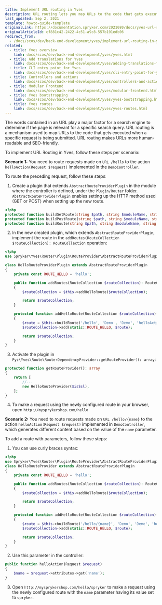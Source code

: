 ```yaml
---
title: Implement URL routing in Yves
description: URL routing lets you map URLs to the code that gets executed when a specific request is being submitted. URL routing makes URLs more human-readable and SEO friendly.
last_updated: Sep 2, 2021
template: howto-guide-template
originalLink: https://documentation.spryker.com/2021080/docs/yves-url-routing
originalArticleId: cf881c42-2422-4c51-a9c8-557b101edb06
redirect_from:
  - /docs/scos/dev/back-end-development/yves/implement-url-routing-in-yves.html
related:
  - title: Yves overview
    link: docs/scos/dev/back-end-development/yves/yves.html
  - title: Add translations for Yves
    link: docs/scos/dev/back-end-development/yves/adding-translations-for-yves.html
  - title: CLI entry point for Yves
    link: docs/scos/dev/back-end-development/yves/cli-entry-point-for-yves.html
  - title: Controllers and actions
    link: docs/scos/dev/back-end-development/yves/controllers-and-actions.html
  - title: Modular Frontend
    link: docs/scos/dev/back-end-development/yves/modular-frontend.html
  - title: Yves bootstrapping
    link: docs/scos/dev/back-end-development/yves/yves-bootstrapping.html
  - title: Yves routes
    link: docs/scos/dev/back-end-development/yves/yves-routes.html
---
```


The words contained in an URL play a major factor for a search engine to determine if the page is relevant for a specific search query. URL routing is a mechanism used to map URLs to the code that gets executed when a specific request is being submitted. URL routing makes URLs more human-readable and SEO-friendly.

To implement URL Routing in Yves, follow these steps per scenario:

**Scenario 1:** You need to route requests made on `URL /hello` to the action `helloAction(Request $request)` implemented in the `DemoController`.

To route the preceding request, follow these steps:

1. Create a plugin that extends `AbstractRouteProviderPlugin` in the module where the controller is defined, under the `Plugin/Router` folder. `AbstractRouteProviderPlugin` enables setting up the HTTP method used (GET or POST) when setting up the new route.

```php
<?php
protected function buildGetRoute(string $path, string $moduleName, string $controllerName, string $actionName = 'indexAction'): Route
protected function buildPostRoute(string $path, string $moduleName, string $controllerName, string $actionName = 'indexAction'): Route
protected function buildRoute(string $path, string $moduleName, string $controllerName, string $actionName = 'indexAction'): Route
```

2. In the new created plugin, which extends `AbstractRouteProviderPlugin`, implement the route in the `addRoutes(RouteCollection $routeCollection): RouteCollection` operation:

```php
<?php
use Spryker\Yves\Router\Plugin\RouteProvider\AbstractRouteProviderPlugin;

class HelloRouteProviderPlugin extends AbstractRouteProviderPlugin
{
    private const ROUTE_HELLO = 'hello';

    public function addRoutes(RouteCollection $routeCollection): RouteCollection
    {
        $routeCollection = $this->addHelloRoute($routeCollection);

        return $routeCollection;
    }

    protected function addHelloRoute(RouteCollection $routeCollection): RouteCollection
    {
        $route = $this->buildRoute('/hello', 'Demo', 'Demo', 'helloAction');
        $routeCollection->add(static::ROUTE_HELLO, $route);

        return $routeCollection;
    }
}
```

3. Activate the plugin in `Pyz\Yves\Route\RouterDependencyProvider::getRouteProvider(): array`:

```php
protected function getRouteProvider(): array
{
    return [
        //...
        new HelloRouteProvider($isSsl),
    ];
}
```

4. To make a request using the newly configured route in your browser, open `http://mysprykershop.com/hello`

**Scenario 2:** You need to route requests made on `URL /hello/{name}` to the action `helloAction(Request $request)` implemented in `DemoController`, which generates different content based on the value of the `name` parameter.

To add a route with parameters, follow these steps:
1. You can use curly braces syntax:

```php
<?php
use Spryker\Yves\Router\Plugin\RouteProvider\AbstractRouteProviderPlugin;
class HelloRouteProvider extends AbstractRouteProviderPlugin
{
    private const ROUTE_HELLO = 'hello';

    public function addRoutes(RouteCollection $routeCollection): RouteCollection
    {
        $routeCollection = $this->addHelloRoute($routeCollection);

        return $routeCollection;
    }

    protected function addHelloRoute(RouteCollection $routeCollection): RouteCollection
    {
        $route = $this->buildRoute('/hello/{name}', 'Demo', 'Demo', 'helloAction');
        $routeCollection->add(static::ROUTE_HELLO, $route);

        return $routeCollection;
    }
}
```

2. Use this parameter in the controller:

```php
public function helloAction(Request $request)
{
    $name = $request->attributes->get('name');
}
```

3. Open `http://mysprykershop.com/hello/spryker` to make a request using the newly configured route with the `name` parameter having its value set to `spryker`.
